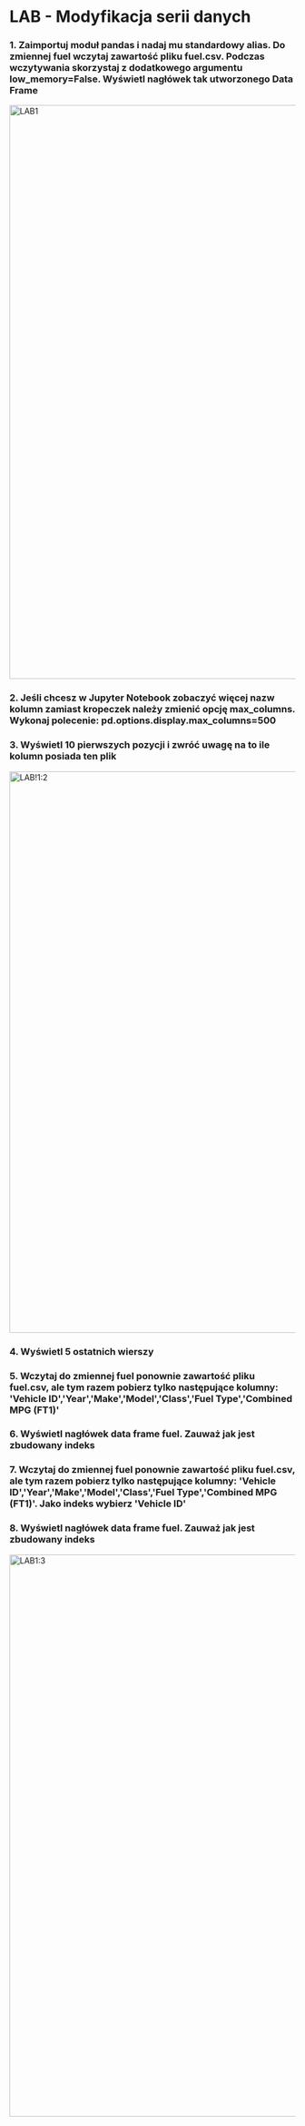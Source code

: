 <h1>LAB - Modyfikacja serii danych</h1>

<h3>1. Zaimportuj moduł pandas i nadaj mu standardowy alias. Do zmiennej fuel wczytaj zawartość pliku fuel.csv. Podczas wczytywania skorzystaj z dodatkowego argumentu low_memory=False. Wyświetl nagłówek tak utworzonego Data Frame</h3>
<img width="1012" alt="LAB1" src="https://user-images.githubusercontent.com/92649325/202015390-19bddd48-75fe-4eb5-9fd8-da9f42b85aba.png">

<h3>2. Jeśli chcesz w Jupyter Notebook zobaczyć więcej nazw kolumn zamiast kropeczek należy zmienić opcję max_columns. Wykonaj polecenie:
pd.options.display.max_columns=500</h3>

<h3>3. Wyświetl 10 pierwszych pozycji i zwróć uwagę na to ile kolumn posiada ten plik</h3>
<img width="990" alt="LAB!1:2" src="https://user-images.githubusercontent.com/92649325/202015652-82142f32-93c5-43cc-b005-3f77767488ba.png">

<h3>4. Wyświetl 5 ostatnich wierszy</h3>

<h3>5. Wczytaj do zmiennej fuel ponownie zawartość pliku fuel.csv, ale tym razem pobierz tylko następujące
kolumny: 'Vehicle ID','Year','Make','Model','Class','Fuel Type','Combined MPG (FT1)'</h3>

<h3>6. Wyświetl nagłówek data frame fuel. Zauważ jak jest zbudowany indeks</h3>

<h3>7. Wczytaj do zmiennej fuel ponownie zawartość pliku fuel.csv, ale tym razem pobierz tylko następujące
kolumny: 'Vehicle ID','Year','Make','Model','Class','Fuel Type','Combined MPG (FT1)'. Jako indeks wybierz
'Vehicle ID'
</h3>

<h3>8. Wyświetl nagłówek data frame fuel. Zauważ jak jest zbudowany indeks</h3>
<img width="991" alt="LAB1:3" src="https://user-images.githubusercontent.com/92649325/202015741-54ef0e29-3fca-4443-82bb-47a7d78b44dc.png">
